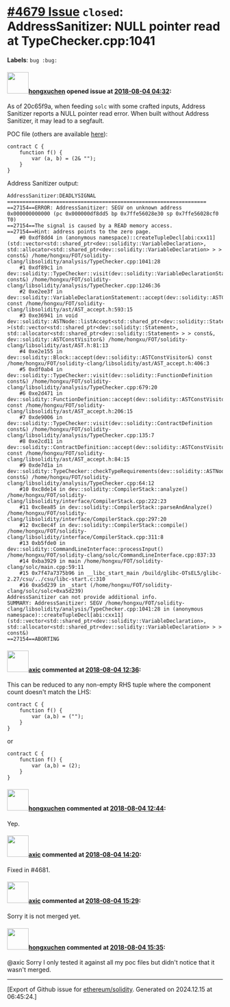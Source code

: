 # [\#4679 Issue](https://github.com/ethereum/solidity/issues/4679) `closed`: AddressSanitizer: NULL pointer read at TypeChecker.cpp:1041
**Labels**: `bug :bug:`


#### <img src="https://avatars.githubusercontent.com/u/843267?u=f1bbd57b93aeb2ec77d51b126b7c8906356c67ad&v=4" width="50">[hongxuchen](https://github.com/hongxuchen) opened issue at [2018-08-04 04:32](https://github.com/ethereum/solidity/issues/4679):

As of 20c65f9a, when feeding `solc` with some crafted inputs, Address Sanitizer reports a NULL pointer read error. When built without Address Sanitizer, it may lead to a segfault.

POC file (others are available [here](https://github.com/ntu-sec/pocs/tree/master/solidity-20c65f9a/crashes)):

```solidity
contract C {
    function f() {
        var (a, b) = (2& "");
    }
}
```

Address Sanitizer output:
```
AddressSanitizer:DEADLYSIGNAL
=================================================================
==27154==ERROR: AddressSanitizer: SEGV on unknown address 0x000000000000 (pc 0x000000df8dd5 bp 0x7ffe56028e30 sp 0x7ffe56028cf0 T0)
==27154==The signal is caused by a READ memory access.
==27154==Hint: address points to the zero page.
    #0 0xdf8dd4 in (anonymous namespace)::createTupleDecl[abi:cxx11](std::vector<std::shared_ptr<dev::solidity::VariableDeclaration>, std::allocator<std::shared_ptr<dev::solidity::VariableDeclaration> > > const&) /home/hongxu/FOT/solidity-clang/libsolidity/analysis/TypeChecker.cpp:1041:28
    #1 0xdf89c1 in dev::solidity::TypeChecker::visit(dev::solidity::VariableDeclarationStatement const&) /home/hongxu/FOT/solidity-clang/libsolidity/analysis/TypeChecker.cpp:1246:36
    #2 0xe2ee3f in dev::solidity::VariableDeclarationStatement::accept(dev::solidity::ASTConstVisitor&) const /home/hongxu/FOT/solidity-clang/libsolidity/ast/AST_accept.h:593:15
    #3 0xe36941 in void dev::solidity::ASTNode::listAccept<std::shared_ptr<dev::solidity::Statement> >(std::vector<std::shared_ptr<dev::solidity::Statement>, std::allocator<std::shared_ptr<dev::solidity::Statement> > > const&, dev::solidity::ASTConstVisitor&) /home/hongxu/FOT/solidity-clang/libsolidity/ast/AST.h:81:13
    #4 0xe2e155 in dev::solidity::Block::accept(dev::solidity::ASTConstVisitor&) const /home/hongxu/FOT/solidity-clang/libsolidity/ast/AST_accept.h:406:3
    #5 0xdf0ab4 in dev::solidity::TypeChecker::visit(dev::solidity::FunctionDefinition const&) /home/hongxu/FOT/solidity-clang/libsolidity/analysis/TypeChecker.cpp:679:20
    #6 0xe2d471 in dev::solidity::FunctionDefinition::accept(dev::solidity::ASTConstVisitor&) const /home/hongxu/FOT/solidity-clang/libsolidity/ast/AST_accept.h:206:15
    #7 0xde9006 in dev::solidity::TypeChecker::visit(dev::solidity::ContractDefinition const&) /home/hongxu/FOT/solidity-clang/libsolidity/analysis/TypeChecker.cpp:135:7
    #8 0xe2cd11 in dev::solidity::ContractDefinition::accept(dev::solidity::ASTConstVisitor&) const /home/hongxu/FOT/solidity-clang/libsolidity/ast/AST_accept.h:84:15
    #9 0xde7d1a in dev::solidity::TypeChecker::checkTypeRequirements(dev::solidity::ASTNode const&) /home/hongxu/FOT/solidity-clang/libsolidity/analysis/TypeChecker.cpp:64:12
    #10 0xc8de14 in dev::solidity::CompilerStack::analyze() /home/hongxu/FOT/solidity-clang/libsolidity/interface/CompilerStack.cpp:222:23
    #11 0xc8ea85 in dev::solidity::CompilerStack::parseAndAnalyze() /home/hongxu/FOT/solidity-clang/libsolidity/interface/CompilerStack.cpp:297:20
    #12 0xc8ec4f in dev::solidity::CompilerStack::compile() /home/hongxu/FOT/solidity-clang/libsolidity/interface/CompilerStack.cpp:311:8
    #13 0xb5fde0 in dev::solidity::CommandLineInterface::processInput() /home/hongxu/FOT/solidity-clang/solc/CommandLineInterface.cpp:837:33
    #14 0xba3929 in main /home/hongxu/FOT/solidity-clang/solc/main.cpp:59:11
    #15 0x7f47a7375b96 in __libc_start_main /build/glibc-OTsEL5/glibc-2.27/csu/../csu/libc-start.c:310
    #16 0xa5d239 in _start (/home/hongxu/FOT/solidity-clang/solc/solc+0xa5d239)
AddressSanitizer can not provide additional info.
SUMMARY: AddressSanitizer: SEGV /home/hongxu/FOT/solidity-clang/libsolidity/analysis/TypeChecker.cpp:1041:28 in (anonymous namespace)::createTupleDecl[abi:cxx11](std::vector<std::shared_ptr<dev::solidity::VariableDeclaration>, std::allocator<std::shared_ptr<dev::solidity::VariableDeclaration> > > const&)
==27154==ABORTING
```

#### <img src="https://avatars.githubusercontent.com/u/20340?v=4" width="50">[axic](https://github.com/axic) commented at [2018-08-04 12:36](https://github.com/ethereum/solidity/issues/4679#issuecomment-410446512):

This can be reduced to any non-empty RHS tuple where the component count doesn't match the LHS:
```
contract C {
    function f() {
        var (a,b) = ("");
    }
}
```
or
```
contract C {
    function f() {
        var (a,b) = (2);
    }
}
```

#### <img src="https://avatars.githubusercontent.com/u/843267?u=f1bbd57b93aeb2ec77d51b126b7c8906356c67ad&v=4" width="50">[hongxuchen](https://github.com/hongxuchen) commented at [2018-08-04 12:44](https://github.com/ethereum/solidity/issues/4679#issuecomment-410447039):

Yep.

#### <img src="https://avatars.githubusercontent.com/u/20340?v=4" width="50">[axic](https://github.com/axic) commented at [2018-08-04 14:20](https://github.com/ethereum/solidity/issues/4679#issuecomment-410452801):

Fixed in #4681.

#### <img src="https://avatars.githubusercontent.com/u/20340?v=4" width="50">[axic](https://github.com/axic) commented at [2018-08-04 15:29](https://github.com/ethereum/solidity/issues/4679#issuecomment-410457211):

Sorry it is not merged yet.

#### <img src="https://avatars.githubusercontent.com/u/843267?u=f1bbd57b93aeb2ec77d51b126b7c8906356c67ad&v=4" width="50">[hongxuchen](https://github.com/hongxuchen) commented at [2018-08-04 15:35](https://github.com/ethereum/solidity/issues/4679#issuecomment-410457571):

@axic  Sorry I only tested it against all my poc files but didn't notice that it wasn't merged.


-------------------------------------------------------------------------------



[Export of Github issue for [ethereum/solidity](https://github.com/ethereum/solidity). Generated on 2024.12.15 at 06:45:24.]
